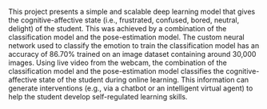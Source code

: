 This project presents a simple and scalable deep learning model that gives the cognitive-affective state (i.e., frustrated, confused, bored, neutral, delight) of the student. This was achieved by a combination of the classification model and the pose-estimation model. The custom neural network used to classify the emotion to train the classification model has an accuracy of 86.70% trained on an image dataset containing around 30,000 images. Using live video from the webcam, the combination of the classification model and the pose-estimation model classifies the cognitive-affective state of the student during online learning. This information can generate interventions (e.g., via a chatbot or an intelligent virtual agent) to help the student develop self-regulated learning skills.
